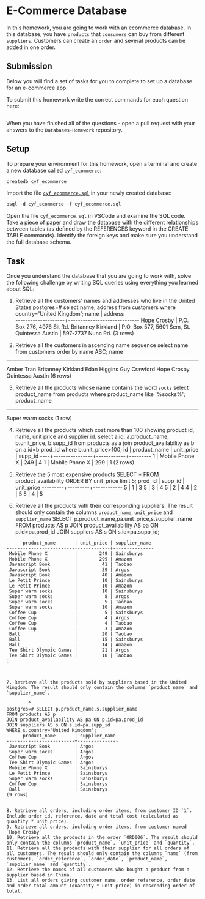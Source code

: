 # E-Commerce Database

In this homework, you are going to work with an ecommerce database. In this database, you have `products` that `consumers` can buy from different `suppliers`. Customers can create an `order` and several products can be added in one order.

## Submission

Below you will find a set of tasks for you to complete to set up a database for an e-commerce app.

To submit this homework write the correct commands for each question here:
```sql


```

When you have finished all of the questions - open a pull request with your answers to the `Databases-Homework` repository.

## Setup

To prepare your environment for this homework, open a terminal and create a new database called `cyf_ecommerce`:

```sql
createdb cyf_ecommerce
```

Import the file [`cyf_ecommerce.sql`](./cyf_ecommerce.sql) in your newly created database:

```sql
psql -d cyf_ecommerce -f cyf_ecommerce.sql
```

Open the file `cyf_ecommerce.sql` in VSCode and examine the SQL code. Take a piece of paper and draw the database with the different relationships between tables (as defined by the REFERENCES keyword in the CREATE TABLE commands). Identify the foreign keys and make sure you understand the full database schema.

## Task

Once you understand the database that you are going to work with, solve the following challenge by writing SQL queries using everything you learned about SQL:

1. Retrieve all the customers' names and addresses who live in the United States
postgres=# select name, address from customers where country='United Kingdom';
        name        |           address           
--------------------+-----------------------------
 Hope Crosby        | P.O. Box 276, 4976 Sit Rd.
 Britanney Kirkland | P.O. Box 577, 5601 Sem, St.
 Quintessa Austin   | 597-2737 Nunc Rd.
(3 rows)


2. Retrieve all the customers in ascending name sequence
select name from customers order by name ASC;
        name        
--------------------
 Amber Tran
 Britanney Kirkland
 Edan Higgins
 Guy Crawford
 Hope Crosby
 Quintessa Austin
(6 rows)


3. Retrieve all the products whose name contains the word `socks`
select product_name from products where product_name like '%socks%';
   product_name   
------------------
 Super warm socks
(1 row)

4. Retrieve all the products which cost more than 100 showing product id, name, unit price and supplier id.
 select a.id, a.product_name, b.unit_price, b.supp_id from products as a join product_availability as b on a.id=b.prod_id where b.unit_price>100;
 id |  product_name  | unit_price | supp_id 
----+----------------+------------+---------
  1 | Mobile Phone X |        249 |       4
  1 | Mobile Phone X |        299 |       1
(2 rows)


5. Retrieve the 5 most expensive products
SELECT * FROM product_availability ORDER BY unit_price limit 5;
 prod_id | supp_id | unit_price 
---------+---------+------------
       5 |       1 |          3
       5 |       3 |          4
       5 |       2 |          4
       4 |       2 |          5
       5 |       4 |          5


6. Retrieve all the products with their corresponding suppliers. The result should only contain the columns `product_name`, `unit_price` and `supplier_name`
SELECT p.product_name,pa.unit_price,s.supplier_name 
FROM products AS p 
JOIN product_availability AS pa ON p.id=pa.prod_id 
JOIN suppliers AS s ON s.id=pa.supp_id;
```
      product_name       | unit_price | supplier_name 
-------------------------+------------+---------------
 Mobile Phone X          |        249 | Sainsburys
 Mobile Phone X          |        299 | Amazon
 Javascript Book         |         41 | Taobao
 Javascript Book         |         39 | Argos
 Javascript Book         |         40 | Amazon
 Le Petit Prince         |         10 | Sainsburys
 Le Petit Prince         |         10 | Amazon
 Super warm socks        |         10 | Sainsburys
 Super warm socks        |          8 | Argos
 Super warm socks        |          5 | Taobao
 Super warm socks        |         10 | Amazon
 Coffee Cup              |          5 | Sainsburys
 Coffee Cup              |          4 | Argos
 Coffee Cup              |          4 | Taobao
 Coffee Cup              |          3 | Amazon
 Ball                    |         20 | Taobao
 Ball                    |         15 | Sainsburys
 Ball                    |         14 | Amazon
 Tee Shirt Olympic Games |         21 | Argos
 Tee Shirt Olympic Games |         18 | Taobao
:



7. Retrieve all the products sold by suppliers based in the United Kingdom. The result should only contain the columns `product_name` and `supplier_name`.

        ^
postgres=# SELECT p.product_name,s.supplier_name 
FROM products AS p 
JOIN product_availability AS pa ON p.id=pa.prod_id 
JOIN suppliers AS s ON s.id=pa.supp_id 
WHERE s.country='United Kingdom';
      product_name       | supplier_name 
-------------------------+---------------
 Javascript Book         | Argos
 Super warm socks        | Argos
 Coffee Cup              | Argos
 Tee Shirt Olympic Games | Argos
 Mobile Phone X          | Sainsburys
 Le Petit Prince         | Sainsburys
 Super warm socks        | Sainsburys
 Coffee Cup              | Sainsburys
 Ball                    | Sainsburys
(9 rows)


8. Retrieve all orders, including order items, from customer ID `1`. Include order id, reference, date and total cost (calculated as quantity * unit price).
9. Retrieve all orders, including order items, from customer named `Hope Crosby`
10. Retrieve all the products in the order `ORD006`. The result should only contain the columns `product_name`, `unit_price` and `quantity`.
11. Retrieve all the products with their supplier for all orders of all customers. The result should only contain the columns `name` (from customer), `order_reference`, `order_date`, `product_name`, `supplier_name` and `quantity`.
12. Retrieve the names of all customers who bought a product from a supplier based in China.
13. List all orders giving customer name, order reference, order date and order total amount (quantity * unit price) in descending order of total.

